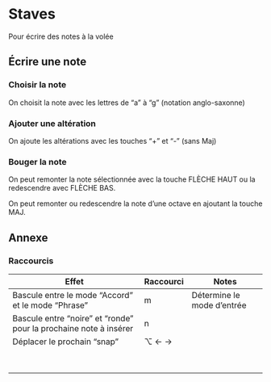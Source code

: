# Staves

Pour écrire des notes à la volée

## Écrire une note

### Choisir la note

On choisit la note avec les lettres de “a” à “g” (notation anglo-saxonne)

### Ajouter une altération

On ajoute les altérations avec les touches “+” et “-” (sans Maj)

### Bouger la note

On peut remonter la note sélectionnée avec la touche FLÈCHE HAUT ou la redescendre avec FLÈCHE BAS.

On peut remonter ou redescendre la note d’une octave en ajoutant la touche MAJ.

## Annexe

### Raccourcis

| Effet                                                        | Raccourci | Notes                      |
| ------------------------------------------------------------ | --------- | -------------------------- |
| Bascule entre le mode “Accord” et le mode “Phrase”           | m         | Détermine le mode d’entrée |
| Bascule entre “noire” et “ronde” pour la prochaine note à insérer | n         |                            |
| Déplacer le prochain “snap”                                  | ⌥ ← →     |                            |
|                                                              |           |                            |
|                                                              |           |                            |
|                                                              |           |                            |
|                                                              |           |                            |
|                                                              |           |                            |
|                                                              |           |                            |
|                                                              |           |                            |
|                                                              |           |                            |

